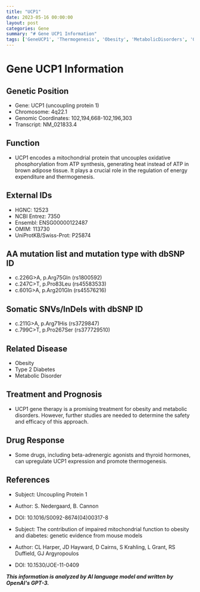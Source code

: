 ```yaml
---
title: "UCP1"
date: 2023-05-16 00:00:00
layout: post
categories: Gene
summary: "# Gene UCP1 Information"
tags: ['GeneUCP1', 'Thermogenesis', 'Obesity', 'MetabolicDisorders', 'GeneTherapy', 'DrugResponse', 'MitochondrialFunction', 'Type2Diabetes']
---
```


# Gene UCP1 Information

## Genetic Position
- Gene: UCP1 (uncoupling protein 1)
- Chromosome: 4q22.1
- Genomic Coordinates:  102,194,668-102,196,303
- Transcript: NM_021833.4

## Function
- UCP1 encodes a mitochondrial protein that uncouples oxidative phosphorylation from ATP synthesis, generating heat instead of ATP in brown adipose tissue. It plays a crucial role in the regulation of energy expenditure and thermogenesis.

## External IDs
- HGNC: 12523
- NCBI Entrez: 7350
- Ensembl: ENSG00000122487
- OMIM: 113730
- UniProtKB/Swiss-Prot: P25874

## AA mutation list and mutation type with dbSNP ID
- c.226G>A, p.Arg75Gln (rs1800592)
- c.247C>T, p.Pro83Leu (rs45583533)
- c.601G>A, p.Arg201Gln (rs45576216)

## Somatic SNVs/InDels with dbSNP ID
- c.211G>A, p.Arg71His (rs3729847)
- c.799C>T, p.Pro267Ser (rs377729510)

## Related Disease
- Obesity
- Type 2 Diabetes
- Metabolic Disorder

## Treatment and Prognosis
- UCP1 gene therapy is a promising treatment for obesity and metabolic disorders. However, further studies are needed to determine the safety and efficacy of this approach.

## Drug Response
- Some drugs, including beta-adrenergic agonists and thyroid hormones, can upregulate UCP1 expression and promote thermogenesis.

## References
- Subject: Uncoupling Protein 1
- Author: S. Nedergaard, B. Cannon
- DOI: 10.1016/S0092-8674(04)00317-8

- Subject: The contribution of impaired mitochondrial function to obesity and diabetes: genetic evidence from mouse models
- Author: CL Harper, JD Hayward, D Cairns, S Krahling, L Grant, RS Duffield, GJ Argyropoulos
- DOI: 10.1530/JOE-11-0409

**_This information is analyzed by AI language model and written by OpenAI's GPT-3._**